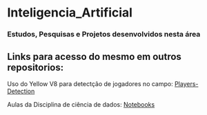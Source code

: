 # Inteligencia_Artificial
### Estudos, Pesquisas e Projetos desenvolvidos nesta área

## Links para acesso do mesmo em outros repositorios: 

Uso do Yellow V8 para detectção de jogadores no campo: [Players-Detection](https://github.com/thiagotheiry05/Disciplinas-da-Graduacao/blob/main/INTELIG%C3%8ANCIA%20ARTIFICIAL/Unidade%202/Apresenta%C3%A7%C3%A3o%20-%20Trabalho%20Unidade%202/players_detection.ipynb)

Aulas da Disciplina de ciência de dados: [Notebooks](https://github.com/thiagotheiry05/Disciplinas-da-Graduacao/tree/main/CI%C3%8ANCIA%20DE%20DADOS)
